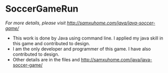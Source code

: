 # SoccerGameRun
*For more details, please visit http://samxuhome.com/java/java-soccer-game/*

- This work is done by Java using command line. I applied my java skill in this game and contributed to design.
- I am the only developer and programmer of this game. I have also contributed to design.
- Other details are in the files and http://samxuhome.com/java/java-soccer-game/
